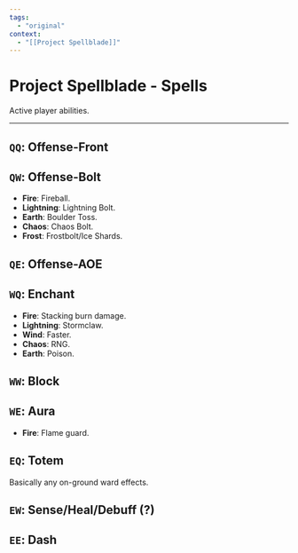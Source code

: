 ```yaml
---
tags:
  - "original"
context:
  - "[[Project Spellblade]]"
---
```


# Project Spellblade - Spells

Active player abilities.

---

## `QQ`: Offense-Front

## `QW`: Offense-Bolt

- **Fire**: Fireball.
- **Lightning**: Lightning Bolt.
- **Earth**: Boulder Toss.
- **Chaos**: Chaos Bolt.
- **Frost**: Frostbolt/Ice Shards.

## `QE`: Offense-AOE

## `WQ`: Enchant

- **Fire**: Stacking burn damage.
- **Lightning**: Stormclaw.
- **Wind**: Faster.
- **Chaos**: RNG.
- **Earth**: Poison.

## `WW`: Block

## `WE`: Aura

- **Fire**: Flame guard.

## `EQ`: Totem

Basically any on-ground ward effects.

## `EW`: Sense/Heal/Debuff (?)

## `EE`: Dash
